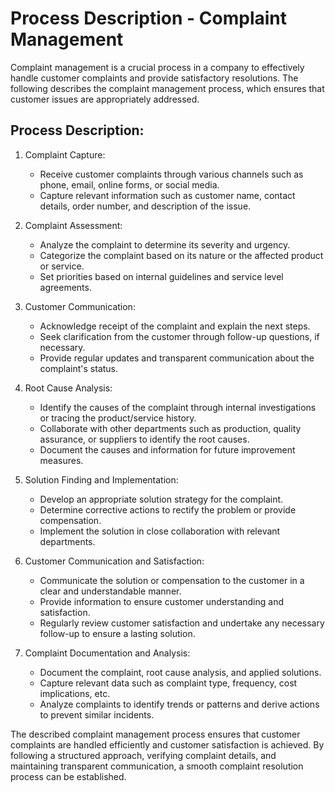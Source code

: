 # Process Description - Complaint Management

Complaint management is a crucial process in a company to effectively handle customer complaints and provide satisfactory resolutions. The following describes the complaint management process, which ensures that customer issues are appropriately addressed.

## Process Description:

1. Complaint Capture:
   - Receive customer complaints through various channels such as phone, email, online forms, or social media.
   - Capture relevant information such as customer name, contact details, order number, and description of the issue.

2. Complaint Assessment:
   - Analyze the complaint to determine its severity and urgency.
   - Categorize the complaint based on its nature or the affected product or service.
   - Set priorities based on internal guidelines and service level agreements.

3. Customer Communication:
   - Acknowledge receipt of the complaint and explain the next steps.
   - Seek clarification from the customer through follow-up questions, if necessary.
   - Provide regular updates and transparent communication about the complaint's status.

4. Root Cause Analysis:
   - Identify the causes of the complaint through internal investigations or tracing the product/service history.
   - Collaborate with other departments such as production, quality assurance, or suppliers to identify the root causes.
   - Document the causes and information for future improvement measures.

5. Solution Finding and Implementation:
   - Develop an appropriate solution strategy for the complaint.
   - Determine corrective actions to rectify the problem or provide compensation.
   - Implement the solution in close collaboration with relevant departments.

6. Customer Communication and Satisfaction:
   - Communicate the solution or compensation to the customer in a clear and understandable manner.
   - Provide information to ensure customer understanding and satisfaction.
   - Regularly review customer satisfaction and undertake any necessary follow-up to ensure a lasting solution.

7. Complaint Documentation and Analysis:
   - Document the complaint, root cause analysis, and applied solutions.
   - Capture relevant data such as complaint type, frequency, cost implications, etc.
   - Analyze complaints to identify trends or patterns and derive actions to prevent similar incidents.

The described complaint management process ensures that customer complaints are handled efficiently and customer satisfaction is achieved. By following a structured approach, verifying complaint details, and maintaining transparent communication, a smooth complaint resolution process can be established.

